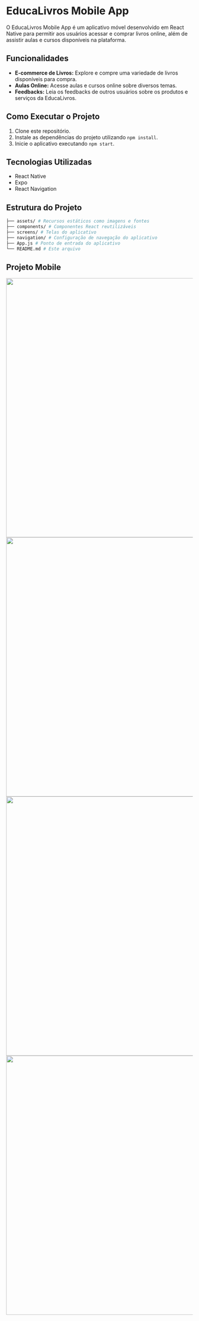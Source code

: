 # EducaLivros Mobile App

O EducaLivros Mobile App é um aplicativo móvel desenvolvido em React Native para permitir aos usuários acessar e comprar livros online, além de assistir aulas e cursos disponíveis na plataforma.

## Funcionalidades

- **E-commerce de Livros:** Explore e compre uma variedade de livros disponíveis para compra.
- **Aulas Online:** Acesse aulas e cursos online sobre diversos temas.
- **Feedbacks:** Leia os feedbacks de outros usuários sobre os produtos e serviços da EducaLivros.

## Como Executar o Projeto

1. Clone este repositório.
2. Instale as dependências do projeto utilizando `npm install`.
3. Inicie o aplicativo executando `npm start`.

## Tecnologias Utilizadas

- React Native
- Expo
- React Navigation

## Estrutura do Projeto
```bash
├── assets/ # Recursos estáticos como imagens e fontes
├── components/ # Componentes React reutilizáveis
├── screens/ # Telas do aplicativo
├── navigation/ # Configuração de navegação do aplicativo
├── App.js # Ponto de entrada do aplicativo
└── README.md # Este arquivo
```

## Projeto Mobile
<div align="center">
<img src="https://github.com/BrunoIrae/EducaLivros_Mobile/assets/104568215/828d4db0-af0a-4ead-9207-5be4c3060b57" width="700px"/>
<img src="https://github.com/BrunoIrae/EducaLivros_Mobile/assets/104568215/f8be6b61-01cc-4b11-8b0e-7769edaf92dc" width="700px"/>
<img src="https://github.com/BrunoIrae/EducaLivros_Mobile/assets/104568215/f13ce8e3-cddb-4a73-b0e8-ba041fc3cb1f" width="700px"/>
<img src="https://github.com/BrunoIrae/EducaLivros_Mobile/assets/104568215/e9252d93-0756-4f3c-bc8a-e4c1372421f5" width="700px"/>

</div>
